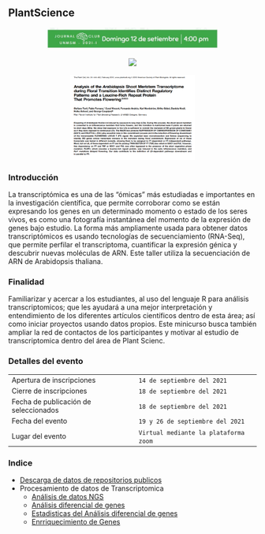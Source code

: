 ## PlantScience

<p align="center" width="100%">
    <img width="70%" src="img/lop.jpeg"> 
</p>

<p align="center" width="100%">
    <img width="50%" src="https://ars.els-cdn.com/content/image/1-s2.0-S2211124719315335-fx1.jpg"> 
</p>

<p align="center" width="100%">
    <img width="50%" src="img/2021-09-12_16-34.png"> 
</p>

### Introducción

La transcriptómica es una de las “ómicas” más estudiadas e importantes en la investigación científica,  que permite corroborar como se están expresando los genes en un determinado momento o estado de los seres vivos, es como una fotografía instantánea del momento de la expresión de genes bajo estudio. La forma más ampliamente usada para obtener datos transcriptómicos es usando tecnologías de secuenciamiento (RNA-Seq), que permite perfilar el transcriptoma, cuantificar la expresión génica y descubrir nuevas moléculas de ARN. Este taller utiliza la secuenciación de ARN de Arabidopsis thaliana.

### Finalidad

Familiarizar y acercar a los estudiantes, al uso del lenguaje R para análisis transcriptomicos; que les ayudará a una mejor interpretación y entendimiento de los diferentes artículos científicos dentro de esta área; así como iniciar proyectos usando datos propios. Este minicurso busca también ampliar la red de contactos de los participantes y motivar al estudio de transcriptomica dentro del área de Plant Scienc.


### Detalles del evento

|                          |                     |
|--------------------------|---------------------|
|Apertura de inscripciones | `14 de septiembre del 2021`|
|Cierre de inscripciones | `18 de septiembre del 2021`|
|Fecha de publicación de seleccionados | `18 de septiembre del 2021`|
|Fecha del evento	| `19 y 26 de septiembre del 2021`|
|Lugar del evento| `Virtual mediante la plataforma zoom`|



### Indice

- [Descarga de datos de repositorios publicos](docs/BaseDeDatos.md)
- Procesamiento de datos de Transcriptomica 
  - [Análisis de datos NGS](docs/AnalisisDeDatosNgs.md)
  - [Análisis diferencial de genes](docs/AnalisisDiferencialGenes.md)
  - [Estadisticas del Análisis diferencial de genes](docs/EstadisticasDeAnalisisDiferencial.md)
  - [Enrriquecimiento de Genes](docs/EnriquecimientoGO.md)









